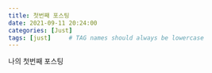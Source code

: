 ```yaml
---
title: 첫번째 포스팅
date: 2021-09-11 20:24:00
categories: [Just]
tags: [just]     # TAG names should always be lowercase
---
```


나의 첫번째 포스팅
